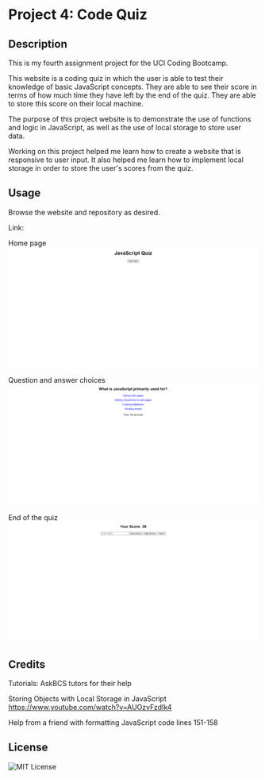 # Project 4: Code Quiz

## Description

This is my fourth assignment project for the UCI Coding Bootcamp.

This website is a coding quiz in which the user is able to test their knowledge of basic JavaScript concepts. They are able to see their score in terms of how much time they have left by the end of the quiz. They are able to store this score on their local machine.

The purpose of this project website is to demonstrate the use of functions and logic in JavaScript, as well as the use of local storage to store user data.

Working on this project helped me learn how to create a website that is responsive to user input. It also helped me learn how to implement local storage in order to store the user's scores from the quiz.

## Usage

Browse the website and repository as desired.

Link: 

Home page
![website screenshot](assets\screenshot-home.png)

Question and answer choices
![website screenshot](assets\screenshot-question.png)

End of the quiz
![website screenshot](assets\screenshot-end.png)

## Credits

Tutorials:
AskBCS tutors for their help

Storing Objects with Local Storage in JavaScript
https://www.youtube.com/watch?v=AUOzvFzdIk4

Help from a friend with formatting JavaScript code lines 151-158

## License

![MIT License](LICENSE)